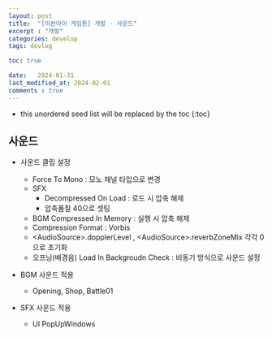 ```yaml
---
layout: post
title:  "[이븐아이 게임톤] 개발 - 사운드"
excerpt : "개발"
categories: develop
tags: devlog

toc: true

date:   2024-01-31
last_modified_at: 2024-02-01
comments : true
---
```


* this unordered seed list will be replaced by the toc
{:toc}  

## 사운드
- 사운드 클립 설정
  - Force To Mono : 모노 채널 타입으로 변경
  - SFX
    - Decompressed On Load : 로드 시 압축 해제
    - 압축품질 40으로 셋팅
  - BGM
    Compressed In Memory : 실행 시 압축 해제
  - Compression Format : Vorbis
  - <AudioSource\>.dopplerLevel , <AudioSource\>.reverbZoneMix 각각 0으로 초기화
  - 오프닝(배경음) Load In Backgroudn Check : 비동기 방식으로 사운드 설정
  
- BGM 사운드 적용
  - Opening, Shop, Battle01

- SFX 사운드 적용
  - UI PopUpWindows